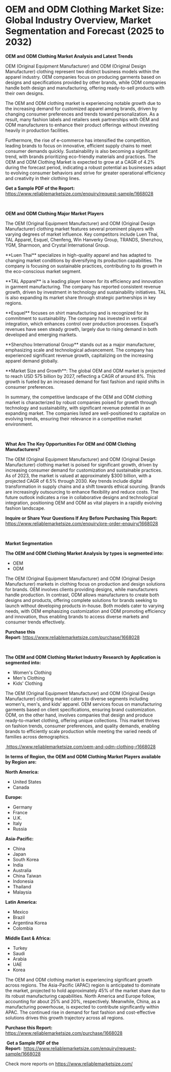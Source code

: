<p><h1>OEM and ODM Clothing Market Size: Global Industry Overview, Market Segmentation and Forecast (2025 to 2032)</h1></p><p><strong>OEM and ODM Clothing Market Analysis and Latest Trends</strong></p>
<p><p>OEM (Original Equipment Manufacturer) and ODM (Original Design Manufacturer) clothing represent two distinct business models within the apparel industry. OEM companies focus on producing garments based on designs and specifications provided by other brands, while ODM companies handle both design and manufacturing, offering ready-to-sell products with their own designs.</p><p>The OEM and ODM clothing market is experiencing notable growth due to the increasing demand for customized apparel among brands, driven by changing consumer preferences and trends toward personalization. As a result, many fashion labels and retailers seek partnerships with OEM and ODM manufacturers to enhance their product offerings without investing heavily in production facilities.</p><p>Furthermore, the rise of e-commerce has intensified the competition, leading brands to focus on innovative, efficient supply chains to meet consumer demands quickly. Sustainability is also becoming a significant trend, with brands prioritizing eco-friendly materials and practices. The OEM and ODM Clothing Market is expected to grow at a CAGR of 4.2% during the forecast period, indicating a robust potential as businesses adapt to evolving consumer behaviors and strive for greater operational efficiency and creativity in their clothing lines.</p></p>
<p><strong>Get a Sample PDF of the Report:&nbsp;</strong> <a href="https://www.reliablemarketsize.com/enquiry/request-sample/1668028?utm_campaign=2281&utm_medium=2&utm_source=Github&utm_content=ia&utm_term=08032025&utm_id=oem-and-odm-clothing">https://www.reliablemarketsize.com/enquiry/request-sample/1668028</a></p>
<p>&nbsp;</p>
<p><strong>OEM and ODM Clothing Major Market Players</strong></p>
<p><p>The OEM (Original Equipment Manufacturer) and ODM (Original Design Manufacturer) clothing market features several prominent players with varying degrees of market influence. Key competitors include Luen Thai, TAL Apparel, Esquel, Chenfeng, Win Hanverky Group, TRANDS, Shenzhou, YGM, Sharmoon, and Crystal International Group.</p><p>**Luen Thai** specializes in high-quality apparel and has adapted to changing market conditions by diversifying its production capabilities. The company is focusing on sustainable practices, contributing to its growth in the eco-conscious market segment.</p><p>**TAL Apparel** is a leading player known for its efficiency and innovation in garment manufacturing. The company has reported consistent revenue growth, driven by investment in technology and sustainability initiatives. TAL is also expanding its market share through strategic partnerships in key regions.</p><p>**Esquel** focuses on shirt manufacturing and is recognized for its commitment to sustainability. The company has invested in vertical integration, which enhances control over production processes. Esquel’s revenues have seen steady growth, largely due to rising demand in both developed and emerging markets.</p><p>**Shenzhou International Group** stands out as a major manufacturer, emphasizing scale and technological advancement. The company has experienced significant revenue growth, capitalizing on the increasing apparel demand globally.</p><p>**Market Size and Growth**: The global OEM and ODM market is projected to reach USD 575 billion by 2027, reflecting a CAGR of around 8%. This growth is fueled by an increased demand for fast fashion and rapid shifts in consumer preferences.</p><p>In summary, the competitive landscape of the OEM and ODM clothing market is characterized by robust companies poised for growth through technology and sustainability, with significant revenue potential in an expanding market. The companies listed are well-positioned to capitalize on evolving trends, ensuring their relevance in a competitive market environment.</p></p>
<p>&nbsp;</p>
<p><strong>What Are The Key Opportunities For OEM and ODM Clothing Manufacturers?</strong></p>
<p><p>The OEM (Original Equipment Manufacturer) and ODM (Original Design Manufacturer) clothing market is poised for significant growth, driven by increasing consumer demand for customization and sustainable practices. As of 2023, the market is valued at approximately $300 billion, with a projected CAGR of 6.5% through 2030. Key trends include digital transformation in supply chains and a shift towards ethical sourcing. Brands are increasingly outsourcing to enhance flexibility and reduce costs. The future outlook indicates a rise in collaborative designs and technological integration, positioning OEM and ODM as vital players in a rapidly evolving fashion landscape.</p></p>
<p><strong>Inquire or Share Your Questions If Any Before Purchasing This Report:</strong> <a href="https://www.reliablemarketsize.com/enquiry/pre-order-enquiry/1668028?utm_campaign=2281&utm_medium=2&utm_source=Github&utm_content=ia&utm_term=08032025&utm_id=oem-and-odm-clothing">https://www.reliablemarketsize.com/enquiry/pre-order-enquiry/1668028</a></p>
<p>&nbsp;</p>
<p><strong>Market Segmentation</strong></p>
<p><strong>The OEM and ODM Clothing Market Analysis by types is segmented into:</strong></p>
<p><ul><li>OEM</li><li>ODM</li></ul></p>
<p><p>The OEM (Original Equipment Manufacturer) and ODM (Original Design Manufacturer) markets in clothing focus on production and design solutions for brands. OEM involves clients providing designs, while manufacturers handle production. In contrast, ODM allows manufacturers to create both designs and products, offering complete solutions for brands seeking to launch without developing products in-house. Both models cater to varying needs, with OEM emphasizing customization and ODM promoting efficiency and innovation, thus enabling brands to access diverse markets and consumer trends effectively.</p></p>
<p><strong>Purchase this Report:&nbsp;</strong><a href="https://www.reliablemarketsize.com/purchase/1668028?utm_campaign=2281&utm_medium=2&utm_source=Github&utm_content=ia&utm_term=08032025&utm_id=oem-and-odm-clothing">https://www.reliablemarketsize.com/purchase/1668028</a></p>
<p>&nbsp;</p>
<p><strong>The OEM and ODM Clothing Market Industry Research by Application is segmented into:</strong></p>
<p><ul><li>Women's Clothing</li><li>Men's Clothing</li><li>Kids' Clothing</li></ul></p>
<p><p>The OEM (Original Equipment Manufacturer) and ODM (Original Design Manufacturer) clothing market caters to diverse segments including women's, men's, and kids' apparel. OEM services focus on manufacturing garments based on client specifications, ensuring brand customization. ODM, on the other hand, involves companies that design and produce ready-to-market clothing, offering unique collections. This market thrives on fashion trends, consumer preferences, and quality demands, enabling brands to efficiently scale production while meeting the varied needs of families across demographics.</p></p>
<p><a href="https://www.reliablemarketsize.com/oem-and-odm-clothing-r1668028?utm_campaign=2281&utm_medium=2&utm_source=Github&utm_content=ia&utm_term=08032025&utm_id=oem-and-odm-clothing">&nbsp;https://www.reliablemarketsize.com/oem-and-odm-clothing-r1668028</a></p>
<p><strong>In terms of Region, the OEM and ODM Clothing Market Players available by Region are:</strong></p>
<p>
    <p> <strong> North America: </strong>
        <ul>
            <li>United States</li>
            <li>Canada</li>
        </ul>
        </p> 
    <p> <strong> Europe: </strong>
        <ul>
            <li>Germany</li>
            <li>France</li>
            <li>U.K.</li>
            <li>Italy</li>
            <li>Russia</li>
        </ul>
        </p> 
    <p> <strong> Asia-Pacific: </strong>
        <ul>
            <li>China</li>
            <li>Japan</li>
            <li>South Korea</li>
            <li>India</li>
            <li>Australia</li>
            <li>China Taiwan</li>
            <li>Indonesia</li>
            <li>Thailand</li>
            <li>Malaysia</li>
        </ul>
        </p> 
    <p> <strong> Latin America: </strong>
        <ul>
            <li>Mexico</li>
            <li>Brazil</li>
            <li>Argentina Korea</li>
            <li>Colombia</li>
        </ul>
        </p> 
    <p> <strong> Middle East & Africa: </strong>
        <ul>
            <li>Turkey</li>
            <li>Saudi</li>
            <li>Arabia</li>
            <li>UAE</li>
            <li>Korea</li>
        </ul>
    </p>
    </p>
<p><p>The OEM and ODM clothing market is experiencing significant growth across regions. The Asia-Pacific (APAC) region is anticipated to dominate the market, projected to hold approximately 45% of the market share due to its robust manufacturing capabilities. North America and Europe follow, accounting for about 25% and 20%, respectively. Meanwhile, China, as a manufacturing powerhouse, is expected to contribute significantly within APAC. The continued rise in demand for fast fashion and cost-effective solutions drives this growth trajectory across all regions.</p></p>
<p><strong>Purchase this Report: </strong><a href="https://www.reliablemarketsize.com/purchase/1668028?utm_campaign=2281&utm_medium=2&utm_source=Github&utm_content=ia&utm_term=08032025&utm_id=oem-and-odm-clothing">https://www.reliablemarketsize.com/purchase/1668028</a></p>
<p>&nbsp;<strong>Get a Sample PDF of the Report:&nbsp;&nbsp;</strong><a href="https://www.reliablemarketsize.com/enquiry/request-sample/1668028?utm_campaign=2281&utm_medium=2&utm_source=Github&utm_content=ia&utm_term=08032025&utm_id=oem-and-odm-clothing">https://www.reliablemarketsize.com/enquiry/request-sample/1668028</a></p>
<p><strong></strong></p>
<p>Check more reports on <a href="https://www.reliablemarketsize.com/?utm_campaign=2281&utm_medium=2&utm_source=Github&utm_content=ia&utm_term=08032025&utm_id=oem-and-odm-clothing">https://www.reliablemarketsize.com/</a></p>